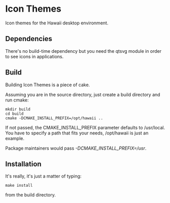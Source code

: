 Icon Themes
===========

Icon themes for the Hawaii desktop environment.

## Dependencies

There's no build-time dependency but you need the qtsvg module
in order to see icons in applications.

## Build

Building Icon Themes is a piece of cake.

Assuming you are in the source directory, just create a build directory
and run cmake:

    mkdir build
    cd build
    cmake -DCMAKE_INSTALL_PREFIX=/opt/hawaii ..

If not passed, the CMAKE_INSTALL_PREFIX parameter defaults to /usr/local.
You have to specify a path that fits your needs, /opt/hawaii is just an example.

Package maintainers would pass *-DCMAKE_INSTALL_PREFIX=/usr*.

## Installation

It's really, it's just a matter of typing:

    make install

from the build directory.
